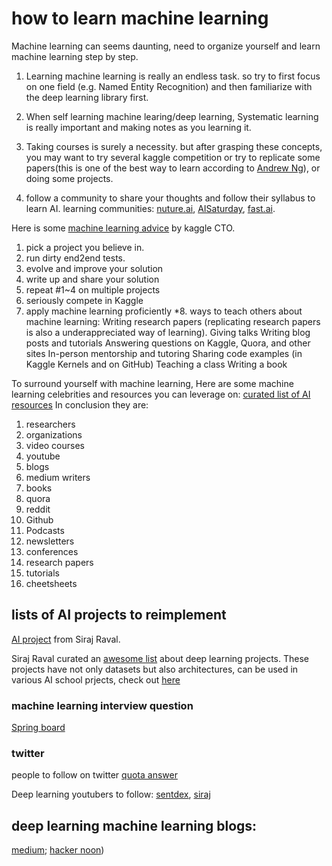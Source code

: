 # how to learn machine learning

Machine learning can seems daunting, need to organize yourself and learn machine learning step by step.
1. Learning machine learning is really an endless task. so try to first focus on one field (e.g. Named Entity Recognition) and then familiarize with the deep learning library first.

1. When self learning machine learing/deep learning, Systematic learning is really important and making notes as you learning it.
    
1. Taking courses is surely a necessity. but after grasping these concepts, you may want to try several kaggle competition or try to replicate some papers(this is one of the best way to learn according to [Andrew Ng](https://www.quora.com/How-can-beginners-in-machine-learning-who-have-finished-their-MOOCs-in-machine-learning-and-deep-learning-take-it-to-the-next-level-and-get-to-the-point-of-being-able-to-read-research-papers-productively-contribute-in-an-industry)), or doing some projects.

1. follow a community to share your thoughts and follow their syllabus to learn AI. learning communities:
[nuture.ai](https://nurture.ai/), [AISaturday](https://nurture.ai/ai-saturdays), [fast.ai](www.fast.ai).


Here is some [machine learning advice](http://blog.kaggle.com/2017/04/17/the-best-sources-to-study-machine-learning-and-ai-with-ben-hamner-kaggle-cto/) by kaggle CTO.

1. pick a project you believe in.
2. run dirty end2end tests.
3. evolve and improve your solution
4. write up and share your solution
5. repeat #1~4 on multiple projects
6. seriously compete in Kaggle
7. apply machine learning proficiently
*8. ways to teach others about machine learning:
    Writing research papers (replicating research papers is also a underappreciated way of learning).
    Giving talks
    Writing blog posts and tutorials
    Answering questions on Kaggle, Quora, and other sites
    In-person mentorship and tutoring
    Sharing code examples (in Kaggle Kernels and on GitHub)
    Teaching a class
    Writing a book


To surround yourself with machine learning, Here are some machine learning celebrities and resources you can leverage on:
[curated list of AI resources](https://medium.com/machine-learning-in-practice/my-curated-list-of-ai-and-machine-learning-resources-from-around-the-web-9a97823b8524)
In conclusion they are:
1.  researchers
2.  organizations
3.  video courses
4.  youtube
5.  blogs
6.  medium writers
7.  books
8.  quora
9.  reddit
10. Github
11. Podcasts
12. newsletters
13. conferences
14. research papers
15. tutorials
16. cheetsheets

## lists of AI projects to reimplement
[AI project](https://github.com/llSourcell?tab=repositories) from Siraj Raval.

Siraj Raval curated an [awesome list](https://github.com/sindresorhus/awesome) about deep learning projects. These projects have not only datasets but also architectures, can be used  in various AI school prjects, check out [here](https://github.com/NirantK/awesome-project-ideas)

### machine learning interview question
[Spring board](https://www.springboard.com/blog/machine-learning-interview-questions/)



### twitter
people to follow on twitter [quota answer](https://www.quora.com/Who-should-I-follow-on-Twitter-to-get-useful-and-reliable-machine-learning-information)

Deep learning youtubers to follow:
[sentdex](https://www.youtube.com/channel/UCfzlCWGWYyIQ0aLC5w48gBQ), 
[siraj](https://www.youtube.com/channel/UCWN3xxRkmTPmbKwht9FuE5A)       

## deep learning machine learning blogs:

[medium](https://medium.com); 
[hacker noon](https://hackernoon.com/))

